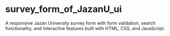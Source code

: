 # survey_form_of_JazanU_ui
A responsive Jazan University survey form with form validation, search functionality, and interactive features built with HTML, CSS, and JavaScript.
